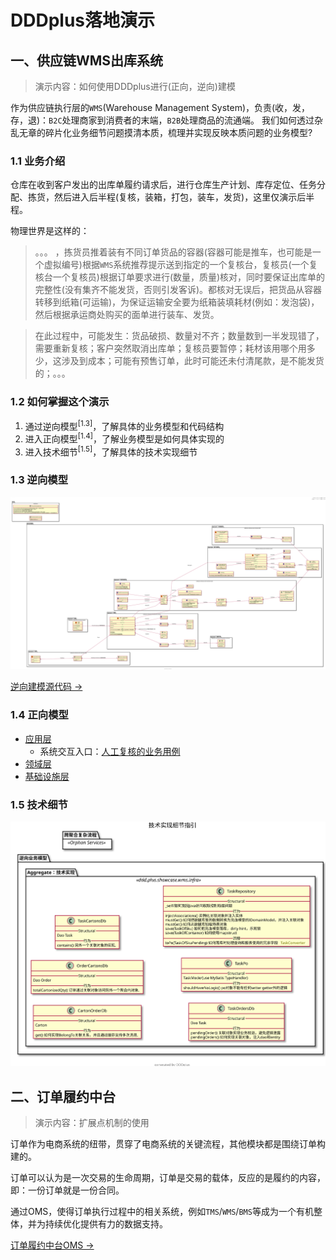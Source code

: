 # DDDplus落地演示

## 一、供应链WMS出库系统

>演示内容：如何使用DDDplus进行(正向，逆向)建模

作为供应链执行层的`WMS`(Warehouse Management System)，负责(收，发，存，退)：`B2C`处理商家到消费者的末端，`B2B`处理商品的流通端。
我们如何透过杂乱无章的碎片化业务细节问题摸清本质，梳理并实现反映本质问题的业务模型?

### 1.1 业务介绍

仓库在收到客户发出的出库单履约请求后，进行仓库生产计划、库存定位、任务分配、拣货，然后进入后半程(复核，装箱，打包，装车，发货)，这里仅演示后半程。

物理世界是这样的：
>。。。 ，拣货员推着装有不同订单货品的容器(容器可能是推车，也可能是一个虚拟编号)根据`WMS`系统推荐提示送到指定的一个复核台，复核员(一个复核台一个复核员)根据订单要求进行(数量，质量)核对，同时要保证出库单的完整性(没有集齐不能发货，否则引发客诉)。都核对无误后，把货品从容器转移到纸箱(可运输)，为保证运输安全要为纸箱装填耗材(例如：发泡袋)，然后根据承运商处购买的面单进行装车、发货。

>在此过程中，可能发生：货品破损、数量对不齐；数量数到一半发现错了，需要重新复核；客户突然取消出库单；复核员要暂停；耗材该用哪个用多少，这涉及到成本；可能有预售订单，此时可能还未付清尾款，是不能发货的；。。。

### 1.2 如何掌握这个演示

1. 通过逆向模型<sup>[1.3]</sup>，了解具体的业务模型和代码结构
2. 进入正向模型<sup>[1.4]</sup>，了解业务模型是如何具体实现的
3. 进入技术细节<sup>[1.5]</sup>，了解具体的技术实现细节

### 1.3 逆向模型

![](/doc/wms.svg)

[逆向建模源代码 ->](reverse/WmsReverseModelingTest.java)

### 1.4 正向模型

- [应用层](wms/app/)
   - 系统交互入口：[人工复核的业务用例](wms/app/service/ManualCheckAppService.java)
- [领域层](wms/domain/)
- [基础设施层](wms/infra/)

### 1.5 技术细节

![](/doc/tech.svg)

## 二、订单履约中台

>演示内容：扩展点机制的使用

订单作为电商系统的纽带，贯穿了电商系统的关键流程，其他模块都是围绕订单构建的。

订单可以认为是一次交易的生命周期，订单是交易的载体，反应的是履约的内容，即：一份订单就是一份合同。

通过OMS，使得订单执行过程中的相关系统，例如`TMS`/`WMS`/`BMS`等成为一个有机整体，并为持续优化提供有力的数据支持。

[订单履约中台OMS ->](https://github.com/dddplus/dddplus-demo)
